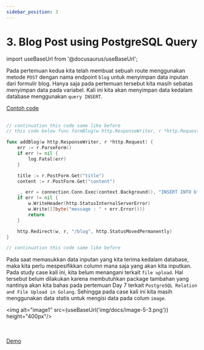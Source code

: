 ```yaml
---
sidebar_position: 3
---
```


# 3. Blog Post using PostgreSQL Query

import useBaseUrl from '@docusaurus/useBaseUrl';

Pada pertemuan kedua kita telah membuat sebuah route menggunakan metode `POST` dengan nama endpoint `blog` untuk menyimpan data inputan dari formulir blog. Hanya saja pada pertemuan tersebut kita masih sebatas menyimpan data pada variabel. Kali ini kita akan menyimpan data kedalam database menggunakan `query INSERT`.

<a class="btn-example-code" href="https://github.com/demo-dumbways/ebook-code-result-chapter-2-golang/blob/day5-2-blog-post/main.go">
Contoh code
</a>

<br />
<br />

```go title=main.go {13-18}
// continuation this code same like before
// this code below func formBlog(w http.ResponseWriter, r *http.Request) { .......

func addBlog(w http.ResponseWriter, r *http.Request) {
	err := r.ParseForm()
	if err != nil {
		log.Fatal(err)
	}

	title := r.PostForm.Get("title")
	content := r.PostForm.Get("content")

	_, err = connection.Conn.Exec(context.Background(), "INSERT INTO blog(title, content,image) VALUES ($1,$2,'image.png')", title, content)
	if err != nil {
		w.WriteHeader(http.StatusInternalServerError)
		w.Write([]byte("message : " + err.Error()))
		return
	}

	http.Redirect(w, r, "/blog", http.StatusMovedPermanently)
}

// continuation this code same like before
```

Pada saat memasukkan data inputan yang kita terima kedalam database, maka kita perlu mespesifikkan column mana saja yang akan kita inputkan. Pada study case kali ini, kita belum menangani terkait `file upload`. Hal tersebut belum dilakukan karena membutuhkan package tambahan yang nantinya akan kita bahas pada pertemuan Day 7 terkait `PostgreSQL Relation and File Upload in Golang`. Sehingga pada case kali ini kita masih menggunakan data statis untuk mengisi data pada colum `image`.

<img alt="image1" src={useBaseUrl('img/docs/image-5-3.png')} height="400px"/>

<br />
<br />

<div>
<a class="btn-demo" href="">
Demo
</a>
</div>
